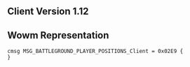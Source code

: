 ## Client Version 1.12

## Wowm Representation
```rust,ignore
cmsg MSG_BATTLEGROUND_PLAYER_POSITIONS_Client = 0x02E9 {
}

```
